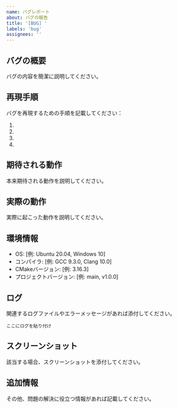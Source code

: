 ```yaml
---
name: バグレポート
about: バグの報告
title: '[BUG] '
labels: 'bug'
assignees: ''
---
```


## バグの概要

バグの内容を簡潔に説明してください。

## 再現手順

バグを再現するための手順を記載してください：

1. 
2. 
3. 
4. 

## 期待される動作

本来期待される動作を説明してください。

## 実際の動作

実際に起こった動作を説明してください。

## 環境情報

- OS: [例: Ubuntu 20.04, Windows 10]
- コンパイラ: [例: GCC 9.3.0, Clang 10.0]
- CMakeバージョン: [例: 3.16.3]
- プロジェクトバージョン: [例: main, v1.0.0]

## ログ

関連するログファイルやエラーメッセージがあれば添付してください。

```
ここにログを貼り付け
```

## スクリーンショット

該当する場合、スクリーンショットを添付してください。

## 追加情報

その他、問題の解決に役立つ情報があれば記載してください。 